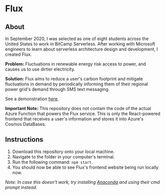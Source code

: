 # Flux

## About

In September 2020, I was selected as one of eight students across the United States to work in BitCamp Serverless. After working with Microsoft engineers to learn about serverless architecture design and development, I created Flux.

**Problem:** Fluctuations in renewable energy risk access to power, and causes us to use dirtier electricity.

**Solution:** Flux aims to reduce a user's carbon footprint and mitigate fluctuations in demand by periodically informing them of their regional power grid's demand through SMS text messaging.

See a demonstration [here](https://www.youtube.com/watch?v=e782dEDRA38).


**Important Note:** This repository does not contain the code of the actual Azure Function that powers the Flux service. This is only the React-powered frontend that receives a user's information and stores it into Azure's Cosmos DataBases.

## Instructions
1. Download this repository onto your local machine. 
2. Navigate to the folder in your computer's terminal.
3. Run the following command: ```npm start```.
4. You should now be able to see Flux's frontend website being run locally now.

*Note: In case this doesn't work, try installing [Anaconda](https://www.anaconda.com/products/individual) and using their cmd prompt instead.*
